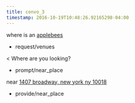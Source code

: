 ```yaml
---
title: convo_3
timestamp: 2016-10-19T10:48:26.92165298-04:00
---
```


where is an [applebees](type)
* request/venues

< Where are you looking?
* prompt/near_place

near [1407 broadway, new york ny 10018](place)
* provide/near_place
